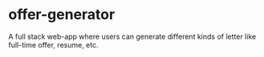 # offer-generator
A full stack web-app where users can generate different kinds of letter like full-time offer, resume, etc.
